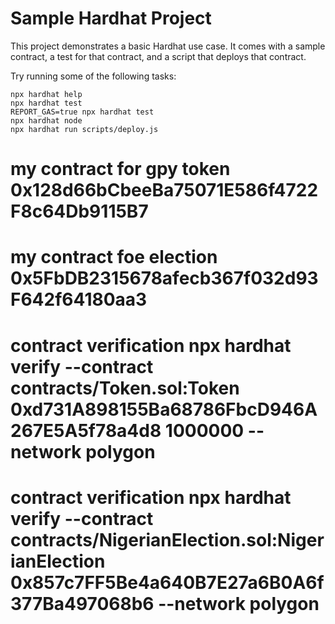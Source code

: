 # Sample Hardhat Project

This project demonstrates a basic Hardhat use case. It comes with a sample contract, a test for that contract, and a script that deploys that contract.

Try running some of the following tasks:

```shell
npx hardhat help
npx hardhat test
REPORT_GAS=true npx hardhat test
npx hardhat node
npx hardhat run scripts/deploy.js
```

# my contract for gpy token 0x128d66bCbeeBa75071E586f4722F8c64Db9115B7

# my contract foe election 0x5FbDB2315678afecb367f032d93F642f64180aa3

# contract verification npx hardhat verify --contract contracts/Token.sol:Token 0xd731A898155Ba68786FbcD946A267E5A5f78a4d8 1000000 --network polygon

# contract verification npx hardhat verify --contract contracts/NigerianElection.sol:NigerianElection 0x857c7FF5Be4a640B7E27a6B0A6f377Ba497068b6 --network polygon
